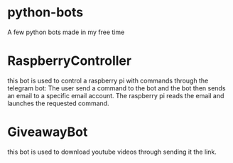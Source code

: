 # python-bots
A few python bots made in my free time

# RaspberryController
this bot is used to control a raspberry pi with commands through the telegram bot: The user send a command to the bot and the bot then sends an email to a specific email account. The raspberry pi reads the email and launches the requested command.

# GiveawayBot
this bot is used to download youtube videos through sending it the link.
